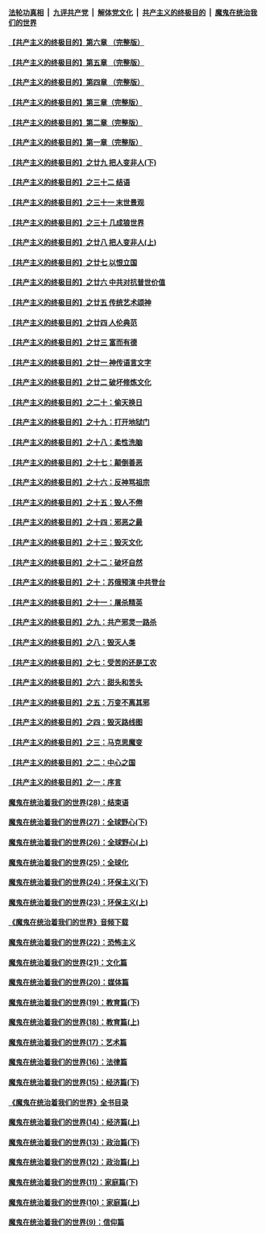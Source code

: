####  [法轮功真相](../../../../basic/blob/master/README.md?t=05261331) &nbsp;|&nbsp; [九评共产党](../../../../9ping.md/blob/master/README.md?t=05261331) &nbsp;|&nbsp; [解体党文化](../../../../jtdwh.md/blob/master/README.md?t=05261331)  &nbsp;|&nbsp; [共产主义的终极目的](../../../../gczydzjmd.md/blob/master/README.md?t=05261331) &nbsp;|&nbsp; [魔鬼在统治我们的世界](../../../../mgztzwmdsj.md/blob/master/README.md?t=05261331) 

#### [【共产主义的终极目的】第六章 （完整版）](../pages/nsc422/n11428913.md?t=05261331) 

#### [【共产主义的终极目的】第五章 （完整版）](../pages/nsc422/n11428912.md?t=05261331) 

#### [【共产主义的终极目的】第四章 （完整版）](../pages/nsc422/n11428907.md?t=05261331) 

#### [【共产主义的终极目的】第三章（完整版）](../pages/nsc422/n11428848.md?t=05261331) 

#### [【共产主义的终极目的】第二章（完整版）](../pages/nsc422/n11428831.md?t=05261331) 

#### [【共产主义的终极目的】第一章（完整版）](../pages/nsc422/n11417651.md?t=05261331) 

#### [【共产主义的终极目的】之廿九 把人变非人(下)](../pages/nsc422/n11344140.md?t=05261331) 

#### [【共产主义的终极目的】之三十二 结语](../pages/nsc422/n11360535.md?t=05261331) 

#### [【共产主义的终极目的】之三十一 末世景观](../pages/nsc422/n11351129.md?t=05261331) 

#### [【共产主义的终极目的】之三十 几成狼世界](../pages/nsc422/n11348280.md?t=05261331) 

#### [【共产主义的终极目的】之廿八 把人变非人(上)](../pages/nsc422/n11340492.md?t=05261331) 

#### [【共产主义的终极目的】之廿七 以恨立国](../pages/nsc422/n11336944.md?t=05261331) 

#### [【共产主义的终极目的】之廿六 中共对抗普世价值](../pages/nsc422/n11324785.md?t=05261331) 

#### [【共产主义的终极目的】之廿五 传统艺术颂神](../pages/nsc422/n11296396.md?t=05261331) 

#### [【共产主义的终极目的】之廿四 人伦典范](../pages/nsc422/n11296397.md?t=05261331) 

#### [【共产主义的终极目的】之廿三 富而有德](../pages/nsc422/n11283598.md?t=05261331) 

#### [【共产主义的终极目的】之廿一 神传语言文字](../pages/nsc422/n11263265.md?t=05261331) 

#### [【共产主义的终极目的】之廿二 破坏修炼文化](../pages/nsc422/n11245728.md?t=05261331) 

#### [【共产主义的终极目的】之二十：偷天换日](../pages/nsc422/n11238846.md?t=05261331) 

#### [【共产主义的终极目的】之十九：打开地狱门](../pages/nsc422/n11206376.md?t=05261331) 

#### [【共产主义的终极目的】之十八：柔性洗脑](../pages/nsc422/n11199994.md?t=05261331) 

#### [【共产主义的终极目的】之十七：颠倒善恶](../pages/nsc422/n11179782.md?t=05261331) 

#### [【共产主义的终极目的】之十六：反神骂祖宗](../pages/nsc422/n11166798.md?t=05261331) 

#### [【共产主义的终极目的】之十五：毁人不倦](../pages/nsc422/n11166792.md?t=05261331) 

#### [【共产主义的终极目的】之十四：邪恶之最](../pages/nsc422/n11150249.md?t=05261331) 

#### [【共产主义的终极目的】之十三：毁灭文化](../pages/nsc422/n11135227.md?t=05261331) 

#### [【共产主义的终极目的】之十二：破坏自然](../pages/nsc422/n11135214.md?t=05261331) 

#### [【共产主义的终极目的】之十：苏俄预演 中共登台](../pages/nsc422/n11118424.md?t=05261331) 

#### [【共产主义的终极目的】之十一：屠杀精英](../pages/nsc422/n11118442.md?t=05261331) 

#### [【共产主义的终极目的】之九：共产邪灵一路杀](../pages/nsc422/n11114139.md?t=05261331) 

#### [【共产主义的终极目的】之八：毁灭人类](../pages/nsc422/n11108503.md?t=05261331) 

#### [【共产主义的终极目的】之七：受苦的还是工农](../pages/nsc422/n11101809.md?t=05261331) 

#### [【共产主义的终极目的】之六：甜头和苦头](../pages/nsc422/n11096971.md?t=05261331) 

#### [【共产主义的终极目的】之五：万变不离其邪](../pages/nsc422/n11091285.md?t=05261331) 

#### [【共产主义的终极目的】之四：毁灭路线图](../pages/nsc422/n11086284.md?t=05261331) 

#### [【共产主义的终极目的】之三：马克思魔变](../pages/nsc422/n11061941.md?t=05261331) 

#### [【共产主义的终极目的】之二：中心之国](../pages/nsc422/n11047728.md?t=05261331) 

#### [【共产主义的终极目的】之一：序言](../pages/nsc422/n11086077.md?t=05261331) 

#### [魔鬼在统治着我们的世界(28)：结束语](../pages/nsc422/n10936246.md?t=05261331) 

#### [魔鬼在统治着我们的世界(27)：全球野心(下)](../pages/nsc422/n10928319.md?t=05261331) 

#### [魔鬼在统治着我们的世界(26)：全球野心(上)](../pages/nsc422/n10900318.md?t=05261331) 

#### [魔鬼在统治着我们的世界(25)：全球化](../pages/nsc422/n10788205.md?t=05261331) 

#### [魔鬼在统治着我们的世界(24)：环保主义(下)](../pages/nsc422/n10695307.md?t=05261331) 

#### [魔鬼在统治着我们的世界(23)：环保主义(上)](../pages/nsc422/n10688613.md?t=05261331) 

#### [《魔鬼在统治着我们的世界》音频下载](../pages/nsc422/n10635553.md?t=05261331) 

#### [魔鬼在统治着我们的世界(22)：恐怖主义](../pages/nsc422/n10614727.md?t=05261331) 

#### [魔鬼在统治着我们的世界(21)：文化篇](../pages/nsc422/n10597706.md?t=05261331) 

#### [魔鬼在统治着我们的世界(20)：媒体篇](../pages/nsc422/n10586579.md?t=05261331) 

#### [魔鬼在统治着我们的世界(19)：教育篇(下)](../pages/nsc422/n10564808.md?t=05261331) 

#### [魔鬼在统治着我们的世界(18)：教育篇(上)](../pages/nsc422/n10526970.md?t=05261331) 

#### [魔鬼在统治着我们的世界(17)：艺术篇](../pages/nsc422/n10499093.md?t=05261331) 

#### [魔鬼在统治着我们的世界(16)：法律篇](../pages/nsc422/n10485969.md?t=05261331) 

#### [魔鬼在统治着我们的世界(15)：经济篇(下)](../pages/nsc422/n10469975.md?t=05261331) 

#### [《魔鬼在统治着我们的世界》全书目录](../pages/nsc422/n10464261.md?t=05261331) 

#### [魔鬼在统治着我们的世界(14)：经济篇(上)](../pages/nsc422/n10457370.md?t=05261331) 

#### [魔鬼在统治着我们的世界(13)：政治篇(下)](../pages/nsc422/n10448270.md?t=05261331) 

#### [魔鬼在统治着我们的世界(12)：政治篇(上)](../pages/nsc422/n10444576.md?t=05261331) 

#### [魔鬼在统治着我们的世界(11)：家庭篇(下)](../pages/nsc422/n10440961.md?t=05261331) 

#### [魔鬼在统治着我们的世界(10)：家庭篇(上)](../pages/nsc422/n10435448.md?t=05261331) 

#### [魔鬼在统治着我们的世界(9)：信仰篇](../pages/nsc422/n10432159.md?t=05261331) 

